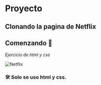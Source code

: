 #  Proyecto
## Clonando la pagina de Netflix

## Comenzando 🚀
_Ejercicio de html y css_


![Netflix](https://repository-images.githubusercontent.com/296281795/489fa080-f8a3-11ea-825d-bf1a1fbeabfa)

### 🛠️  Solo se uso html y css.

